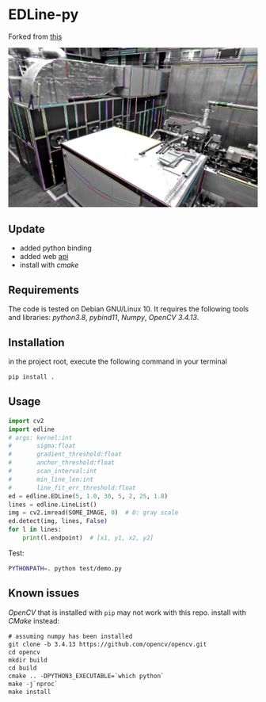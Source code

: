# EDLine-py
Forked from [this](https://github.com/HanjieLuo/EDLine_parallel)

![test image](./data/result.png)

## Update
- added python binding
- added web [api](api/readme.md)
- install with *cmake*

## Requirements ##
The code is tested on Debian GNU/Linux 10. It requires the following tools and libraries: *python3.8*, *pybind11*, *Numpy*, *OpenCV 3.4.13*.

## Installation ##
in the project root, execute the following command in your terminal
```bash
pip install .
```

## Usage ##
```python
import cv2
import edline
# args: kernel:int
#       sigma:float
#       gradient_threshold:float
#       anchor_threshold:float
#       scan_interval:int
#       min_line_len:int
#       line_fit_err_threshold:float
ed = edline.EDLine(5, 1.0, 30, 5, 2, 25, 1.8)
lines = edline.LineList()
img = cv2.imread(SOME_IMAGE, 0)  # 0: gray scale
ed.detect(img, lines, False)
for l in lines:
    print(l.endpoint)  # [x1, y1, x2, y2]
```

Test:

```bash
PYTHONPATH=. python test/demo.py
```

## Known issues ##
*OpenCV* that is installed with `pip` may not work with this repo.
install with *CMake* instead:
```
# assuming numpy has been installed
git clone -b 3.4.13 https://github.com/opencv/opencv.git
cd opencv
mkdir build
cd build
cmake .. -DPYTHON3_EXECUTABLE=`which python`
make -j`nproc`
make install
```

